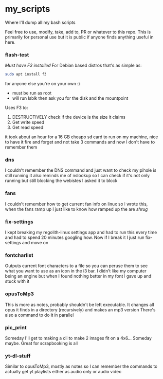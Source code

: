 # my_scripts
Where I'll dump all my bash scripts

Feel free to use, modify, take, add to, PR or whatever to this repo. This is primarily for personal use but it is public if anyone finds anything useful in here. 

### flash-test
*Must have F3 installed*
For Debian based distros that's as simple as: 
```bash
sudo apt install f3
```
for anyone else you're on your own :) 
- must be run as root
- will run lsblk then ask you for the disk and the mountpoint

Uses F3 to:
1) DESTRUCTIVELY check if the device is the size it claims
2) Get write speed
3) Get read speed

it took about an hour for a 16 GB cheapo sd card to run on my machine, nice to have it fire and forget and not take 3 commands and now I don't have to remember them

### dns
I couldn't remember the DNS command and just want to check my pihole is still running
it also reminds me of nslookup so I can check if it's not only running but still blocking the webistes I asked it to block

### fans
I couldn't remember how to get current fan info on linux so I wrote this, when the fans ramp up I just like to know how ramped up the are *shrug*

### fix-settings
I kept breaking my regolith-linux settings app and had to run this every time and had to spend 20 minutes googling how. Now if I break it I just run fix-settings and move on

### fontcharlist
Outputs current font characters to a file so you can peruse them to see what you want to use as an icon in the i3 bar. I didn't like my computer being an engine but when I found nothing better in my font I gave up and stuck with it

### opusToMp3
This is more as notes, probably shouldn't be left executable. It changes all opus it finds in a directory (recursively) and makes an mp3 version
There's also a command to do it in parallel

### pic_print
Someday I'll get to making a cli to make 2 images fit on a 4x6... Someday maybe. Great for scrapbooking is all

### yt-dl-stuff
Similar to opusToMp3, mostly as notes so I can remember the commands to actually get yt playlists either as audio only or audio video
